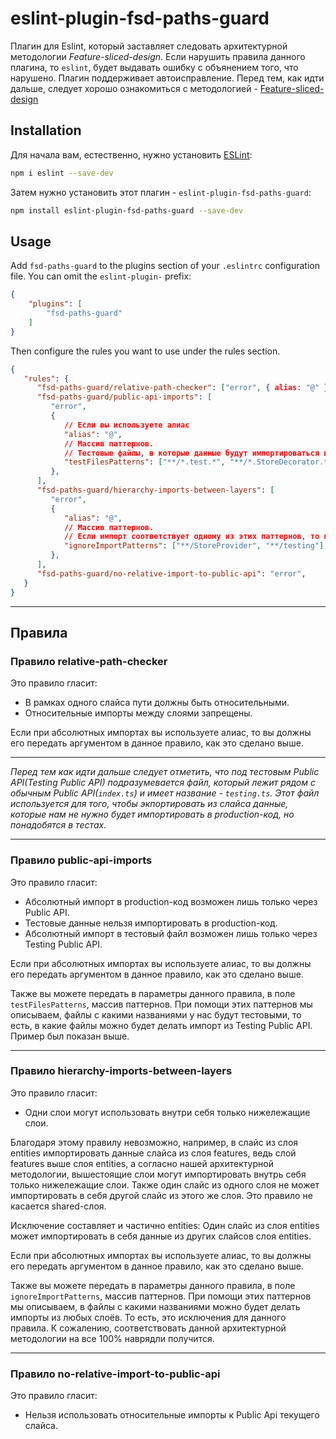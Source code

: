 # eslint-plugin-fsd-paths-guard

Плагин для Eslint, который заставляет следовать архитектурной методологии _Feature-sliced-design_. 
Если нарушить правила данного плагина, то `eslint`, будет выдавать ошибку с объянением того, что нарушено.
Плагин поддерживает автоисправление.
Перед тем, как идти дальше, следует хорошо ознакомиться с методологией - [Feature-sliced-design](https://feature-sliced.design/)

## Installation

Для начала вам, естественно, нужно установить [ESLint](https://eslint.org/):

```sh
npm i eslint --save-dev
```

Затем нужно установить этот плагин - `eslint-plugin-fsd-paths-guard`:

```sh
npm install eslint-plugin-fsd-paths-guard --save-dev
```

## Usage

Add `fsd-paths-guard` to the plugins section of your `.eslintrc` configuration file. You can omit the `eslint-plugin-` prefix:

```json
{
    "plugins": [
        "fsd-paths-guard"
    ]
}
```


Then configure the rules you want to use under the rules section.

```json
{
   "rules": {
      "fsd-paths-guard/relative-path-checker": ["error", { alias: "@" }],
      "fsd-paths-guard/public-api-imports": [
         "error",
         {
            // Если вы используете алиас
            "alias": "@",
            // Массив паттернов. 
            // Тестовые файлы, в которые данные будут импортироваться из Testing Public API.
            "testFilesPatterns": ["**/*.test.*", "**/*.StoreDecorator.ts", "**/*.stories.ts"],
         },
      ],
      "fsd-paths-guard/hierarchy-imports-between-layers": [
         "error",
         {
            "alias": "@",
            // Массив паттернов. 
            // Если импорт соответствует одному из этих паттернов, то правило игнорирует такой импорт.
            "ignoreImportPatterns": ["**/StoreProvider", "**/testing"],
         },
      ],     
      "fsd-paths-guard/no-relative-import-to-public-api": "error",
   }
}
```

---

## Правила

### Правило relative-path-checker

Это правило гласит:

- В рамках одного слайса пути должны быть относительными.
- Относительные импорты между слоями запрещены.


Если при абсолютных импортах вы используете алиас, то вы должны его передать аргументом в данное правило, как это сделано выше.

---

_Перед тем как идти дальше следует отметить, что под тестовым Public API(Testing Public API) подразумевается файл,
который лежит рядом с обычным Public API(`index.ts`) и имеет название - `testing.ts`.
Этот файл используется для того, чтобы экпортировать из слайса данные, которые нам не нужно будет импортировать
в production-код, но понадобятся в тестах._

---

### Правило public-api-imports

Это правило гласит:

- Абсолютный импорт в production-код возможен лишь только через Public API.
- Тестовые данные нельзя импортировать в production-код.
- Абсолютный импорт в тестовый файл возможен лишь только через Testing Public API.


Если при абсолютных импортах вы используете алиас, то вы должны его передать аргументом в данное правило, как это сделано выше.


Также вы можете передать в параметры данного правила, в поле `testFilesPatterns`, массив паттернов.
При помощи этих паттернов мы описываем, файлы с какими названиями у нас будут тестовыми, 
то есть, в какие файлы можно будет делать импорт из Testing Public API. Пример был показан выше.

---

### Правило hierarchy-imports-between-layers

Это правило гласит:

- Одни слои могут использовать внутри себя только нижележащие слои.

Благодаря этому правилу невозможно, например, в слайс из слоя entities импортировать данные 
слайса из слоя features, ведь слой features выше слоя entities, а согласно нашей архитектурной методологии, 
вышестоящие слои могут импортировать внутрь себя только нижележащие слои. Также один слайс из одного слоя 
не может импортировать в себя другой слайс из этого же слоя. Это правило не касается shared-слоя.

Исключение составляет и частично entities: 
Один слайс из слоя entities может импортировать в себя данные из других слайсов слоя entities.




Если при абсолютных импортах вы используете алиас, то вы должны его передать аргументом в данное правило, как это сделано выше.


Также вы можете передать в параметры данного правила, в поле `ignoreImportPatterns`, массив паттернов.
При помощи этих паттернов мы описываем, в файлы с какими названиями можно будет 
делать импорты из любых слоёв. То есть, это исключения для данного правила. 
К сожалению, соответствовать данной архитектурной методологии на все 100% наврядли получится.

---

### Правило no-relative-import-to-public-api

Это правило гласит:

- Нельзя использовать относительные импорты к Public Api текущего слайса.
